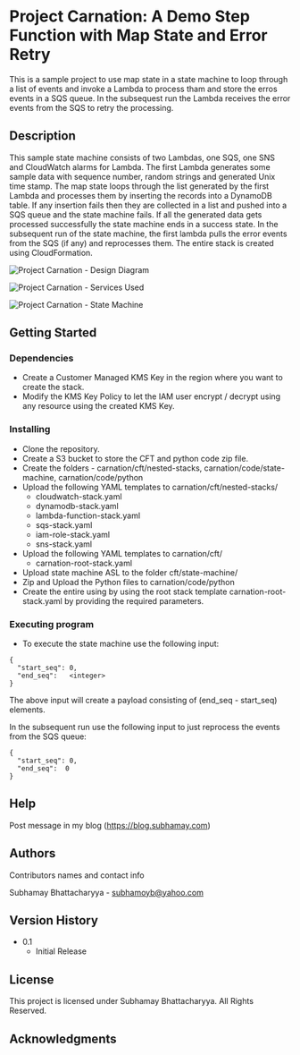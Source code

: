 # Project Carnation: A Demo Step Function with Map State and Error Retry

This is a sample project to use map state in a state machine to loop through a list of events and invoke a Lambda to process tham and store the erros events in a SQS queue. In the subsequest run the Lambda receives the error events from the SQS to retry the processing.

## Description

This sample state machine consists of two Lambdas, one SQS, one SNS and CloudWatch alarms for Lambda. The first Lambda generates some sample data with sequence number, random strings and generated Unix time stamp. The map state loops through the list generated by the first Lambda and processes them by inserting the records into a DynamoDB table. If any insertion fails then they are collected in a list and pushed into a SQS queue and the state machine fails. If all the generated data gets processed successfully the state machine ends in a success state. In the subsequent run of the state machine, the first lambda pulls the error events from the SQS (if any) and reprocesses them. The entire stack is created using CloudFormation.

![Project Carnation - Design Diagram](https://subhamay-projects-repository-us-east-1.s3.amazonaws.com/0063-carnation/carnation-architecture-diagram.png)

![Project Carnation - Services Used](https://subhamay-projects-repository-us-east-1.s3.amazonaws.com/0063-carnation/carnation-services-used-cft.png?)

![Project Carnation - State Machine](https://subhamay-projects-repository-us-east-1.s3.amazonaws.com/0063-carnation/carnation-state-machine.png?)

## Getting Started

### Dependencies

* Create a Customer Managed KMS Key in the region where you want to create the stack.
* Modify the KMS Key Policy to let the IAM user encrypt / decrypt using any resource using the created KMS Key.

### Installing

* Clone the repository.
* Create a S3 bucket to store the CFT and python code zip file.
* Create the folders - carnation/cft/nested-stacks, carnation/code/state-machine, carnation/code/python
* Upload the following YAML templates to carnation/cft/nested-stacks/
    * cloudwatch-stack.yaml
    * dynamodb-stack.yaml
    * lambda-function-stack.yaml
    * sqs-stack.yaml
    * iam-role-stack.yaml
    * sns-stack.yaml
* Upload the following YAML templates to carnation/cft/
    * carnation-root-stack.yaml
* Upload state machine ASL to the folder cft/state-machine/
* Zip and Upload the Python files  to carnation/code/python
* Create the entire using by using the root stack template carnation-root-stack.yaml by providing the required parameters.

### Executing program

* To execute the state machine use the following input:
```
{
  "start_seq": 0,
  "end_seq":   <integer>
}
```

The above input will create a payload consisting of (end_seq - start_seq) elements.

In the subsequent run use the following input to just reprocess the events from the SQS queue:
```
{
  "start_seq": 0,
  "end_seq":  0
}
```

## Help

Post message in my blog (https://blog.subhamay.com)


## Authors

Contributors names and contact info

Subhamay Bhattacharyya  - [subhamoyb@yahoo.com](https://subhamay.blog)

## Version History

* 0.1
    * Initial Release

## License

This project is licensed under Subhamay Bhattacharyya. All Rights Reserved.

## Acknowledgments
